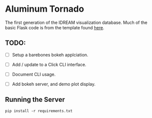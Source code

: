 # Aluminum Tornado

The first generation of the IDREAM visualization database.
Much of the basic Flask code is from the template found
[here](https://github.com/realpython/flask-skeleton).


## TODO:

- [ ] Setup a barebones bokeh applciation.
- [ ] Add / update to a Click CLI interface.
- [ ] Document CLI usage.
- [ ] Add bokeh server, and demo plot display.


## Running the Server

```
pip install -r requirements.txt
```
